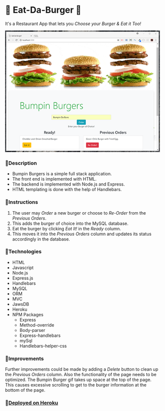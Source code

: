 # 🍔 Eat-Da-Burger 🍔
It's a Restaurant App that lets you *Choose your Burger &amp; Eat it Too!*  

![Home.html](screenShots/home.png)

### 🍔Description
* Bumpin Burgers is a simple full stack application. 
* The front end is implemented with HTML.
* The backend is implemented with Node.js and Express.  
* HTML templating is done with the help of Handlebars.

### 🍔Instructions
1. The user may *Order* a new burger or choose to *Re-Order* from the *Previous Orders*.
2. This adds the burger of choice into the MySQL database.   
3. Eat the burger by clicking *Eat It!* in the *Ready* column.
4. This moves it into the *Previous Orders* column and updates its status accordingly in the database.

### 🍔Technologies

* HTML
* Javascript
* Node.js
* Express.js
* Handlebars
* MySQL
* ORM
* MVC
* JawsDB
* Heroku
* NPM Packages
    * Express
    * Method-override
    * Body-parser
    * Express-handlebars
    * mySql
    * Handlebars-helper-css

### 🍔Improvements

Further improvements could be made by adding a *Delete* button to clean up the *Previous Orders* column.
 Also the functionality of the page needs to be optimized.  The Bumpin Burger gif takes up space at the top of the page. 
This causes excessive scrolling to get to the burger information at the bottom of the page. 


### 🍔**[Deployed on Heroku](https://powerful-springs-38381.herokuapp.com/)**